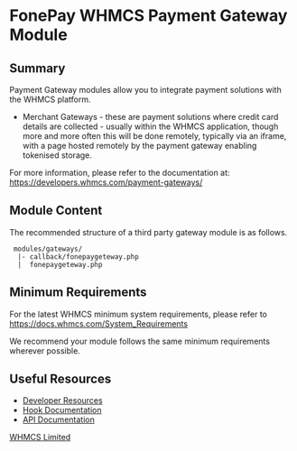 # FonePay WHMCS Payment Gateway Module #

## Summary ##

Payment Gateway modules allow you to integrate payment solutions with the WHMCS
platform.

* Merchant Gateways - these are payment solutions where credit card details
are collected - usually within the WHMCS application, though more and more
often this will be done remotely, typically via an iframe, with a page hosted
remotely by the payment gateway enabling tokenised storage.

For more information, please refer to the documentation at:
https://developers.whmcs.com/payment-gateways/

## Module Content ##

The recommended structure of a third party gateway module is as follows.

```
 modules/gateways/
  |- callback/fonepaygeteway.php
  |  fonepaygeteway.php
```

## Minimum Requirements ##

For the latest WHMCS minimum system requirements, please refer to
https://docs.whmcs.com/System_Requirements

We recommend your module follows the same minimum requirements wherever
possible.

## Useful Resources
* [Developer Resources](https://developers.whmcs.com/)
* [Hook Documentation](https://developers.whmcs.com/hooks/)
* [API Documentation](https://developers.whmcs.com/api/)

[WHMCS Limited](https://www.whmcs.com)
